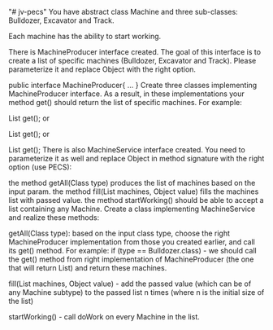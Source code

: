 "# jv-pecs" 
You have abstract class Machine and three sub-classes: Bulldozer, Excavator and Track.

Each machine has the ability to start working.

There is MachineProducer interface created. The goal of this interface is to create a list of specific machines (Bulldozer, Excavator and Track). Please parameterize it and replace Object with the right option.

public interface MachineProducer<PARAMETRIZE ME>{ ... }
Create three classes implementing MachineProducer interface. As a result, in these implementations your method get() should return the list of specific machines. For example:

List<Bulldozer> get();
or

List<Track> get();
or

List<Excavator> get();
There is also MachineService interface created. You need to parameterize it as well and replace Object in method signature with the right option (use PECS):

the method getAll(Class type) produces the list of machines based on the input param.
the method fill(List<Object> machines, Object value) fills the machines list with passed value.
the method startWorking() should be able to accept a list containing any Machine.
Create a class implementing MachineService and realize these methods:

getAll(Class type): based on the input class type, choose the right MachineProducer implementation from those you created earlier, and call its get() method.
For example: if (type == Bulldozer.class) - we should call the get() method from right implementation of MachineProducer (the one that will return List<Bulldozer>) and return these machines.

fill(List<Object> machines, Object value) - add the passed value (which can be of any Machine subtype) to the passed list n times (where n is the initial size of the list)

startWorking() - call doWork on every Machine in the list.